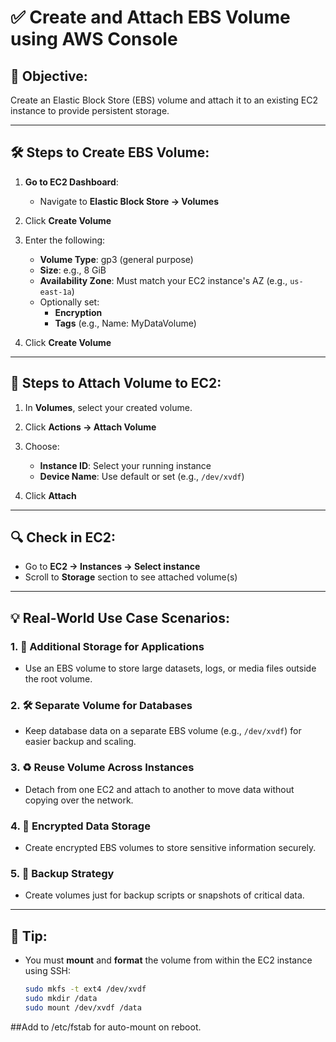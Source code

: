 # ✅ Create and Attach EBS Volume using AWS Console

## 🔸 Objective:
Create an Elastic Block Store (EBS) volume and attach it to an existing EC2 instance to provide persistent storage.

---

## 🛠️ Steps to Create EBS Volume:

1. **Go to EC2 Dashboard**:
   - Navigate to **Elastic Block Store → Volumes**

2. Click **Create Volume**

3. Enter the following:
   - **Volume Type**: gp3 (general purpose)
   - **Size**: e.g., 8 GiB
   - **Availability Zone**: Must match your EC2 instance's AZ (e.g., `us-east-1a`)
   - Optionally set:
     - **Encryption**
     - **Tags** (e.g., Name: MyDataVolume)

4. Click **Create Volume**

---

## 🔗 Steps to Attach Volume to EC2:

1. In **Volumes**, select your created volume.

2. Click **Actions → Attach Volume**

3. Choose:
   - **Instance ID**: Select your running instance
   - **Device Name**: Use default or set (e.g., `/dev/xvdf`)

4. Click **Attach**

---

## 🔍 Check in EC2:
- Go to **EC2 → Instances → Select instance**
- Scroll to **Storage** section to see attached volume(s)

---

## 💡 Real-World Use Case Scenarios:

### 1. 💽 Additional Storage for Applications
- Use an EBS volume to store large datasets, logs, or media files outside the root volume.

### 2. 🛠️ Separate Volume for Databases
- Keep database data on a separate EBS volume (e.g., `/dev/xvdf`) for easier backup and scaling.

### 3. ♻️ Reuse Volume Across Instances
- Detach from one EC2 and attach to another to move data without copying over the network.

### 4. 🔐 Encrypted Data Storage
- Create encrypted EBS volumes to store sensitive information securely.

### 5. 📂 Backup Strategy
- Create volumes just for backup scripts or snapshots of critical data.

---

## 📝 Tip:
- You must **mount** and **format** the volume from within the EC2 instance using SSH:
  ```bash
  sudo mkfs -t ext4 /dev/xvdf
  sudo mkdir /data
  sudo mount /dev/xvdf /data

##Add to /etc/fstab for auto-mount on reboot.
